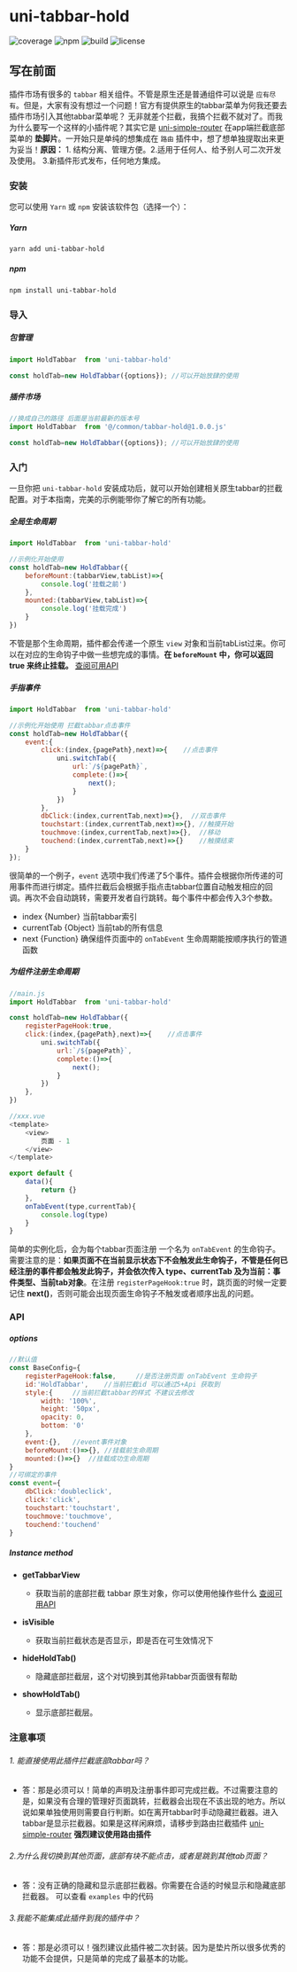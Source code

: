 
# uni-tabbar-hold

![coverage](https://img.shields.io/badge/coverage%20-95%25-green)   ![npm](https://img.shields.io/badge/npm%20-v2.6.11-blue) ![build](https://img.shields.io/badge/build-passing-brightgreen) ![license](https://img.shields.io/badge/license-MIT-red)

## 写在前面

插件市场有很多的 `tabbar` 相关组件。不管是原生还是普通组件可以说是 `应有尽有`。但是，大家有没有想过一个问题！官方有提供原生的tabbar菜单为何我还要去插件市场引入其他tabbar菜单呢？ 无非就差个拦截，我搞个拦截不就对了。而我为什么要写一个这样的小插件呢？其实它是 [uni-simple-router](https://github.com/SilurianYang/uni-simple-router) 在app端拦截底部菜单的 **垫脚片**。一开始只是单纯的想集成在 `路由` 插件中，想了想单独提取出来更为妥当！**原因：** 1. 结构分离、管理方便。2.适用于任何人、给予别人可二次开发及使用。 3.新插件形式发布，任何地方集成。


### 安装

您可以使用 `Yarn` 或 `npm` 安装该软件包（选择一个）：

##### Yarn

```sh
yarn add uni-tabbar-hold
```
##### npm

```sh
npm install uni-tabbar-hold
```

### 导入

##### 包管理
````js
import HoldTabbar  from 'uni-tabbar-hold'

const holdTab=new HoldTabbar({options}); //可以开始放肆的使用
````

##### 插件市场
```js
//换成自己的路径 后面是当前最新的版本号
import HoldTabbar  from '@/common/tabbar-hold@1.0.0.js' 

const holdTab=new HoldTabbar({options}); //可以开始放肆的使用
```
### 入门
一旦你把 `uni-tabbar-hold` 安装成功后，就可以开始创建相关原生tabbar的拦截配置。对于本指南，完美的示例能带你了解它的所有功能。

##### 全局生命周期
```js
import HoldTabbar  from 'uni-tabbar-hold'

//示例化开始使用 
const holdTab=new HoldTabbar({
    beforeMount:(tabbarView,tabList)=>{
        console.log('挂载之前')
    },
    mounted:(tabbarView,tabList)=>{
        console.log('挂载完成')
    }
})
```
不管是那个生命周期，插件都会传递一个原生 `view` 对象和当前tabList过来。你可以在对应的生命钩子中做一些想完成的事情。**在 `beforeMount` 中，你可以返回 true 来终止挂载。** [查阅可用API](http://www.html5plus.org/doc/zh_cn/nativeobj.html#plus.nativeObj.View)

##### 手指事件
```js
import HoldTabbar  from 'uni-tabbar-hold'

//示例化开始使用 拦截tabbar点击事件
const holdTab=new HoldTabbar({
    event:{
        click:(index,{pagePath},next)=>{    //点击事件
            uni.switchTab({
                url:`/${pagePath}`,
                complete:()=>{
                    next();
                }
            })
        },
        dbClick:(index,currentTab,next)=>{},  //双击事件
        touchstart:(index,currentTab,next)=>{}, //触摸开始
        touchmove:(index,currentTab,next)=>{},  //移动
        touchend:(index,currentTab,next)=>{}    //触摸结束
    }
});
```
很简单的一个例子，`event` 选项中我们传递了5个事件。插件会根据你所传递的可用事件而进行绑定。插件拦截后会根据手指点击tabbar位置自动触发相应的回调。再次不会自动跳转，需要开发者自行跳转。每个事件中都会传入3个参数。
* index {Number} 当前tabbar索引
* currentTab    {Object}    当前tab的所有信息
* next  {Function}  确保组件页面中的 `onTabEvent` 生命周期能按顺序执行的管道函数


##### 为组件注册生命周期
```js
//main.js
import HoldTabbar  from 'uni-tabbar-hold'

const holdTab=new HoldTabbar({
    registerPageHook:true,
    click:(index,{pagePath},next)=>{    //点击事件
        uni.switchTab({
            url:`/${pagePath}`,
            complete:()=>{
                next();
            }
        })
    },
})

//xxx.vue
<template>
    <view>
        页面 - 1
    </view>
</template>

export default {
    data(){
        return {}
    },
    onTabEvent(type,currentTab){
        console.log(type)
    }
}
```
简单的实例化后，会为每个tabbar页面注册 一个名为 `onTabEvent` 的生命钩子。需要注意的是：**如果页面不在当前显示状态下不会触发此生命钩子，不管是任何已经注册的事件都会触发此钩子，并会依次传入 type、currentTab 及为当前：事件类型、当前tab对象**。在注册 `registerPageHook:true` 时，跳页面的时候一定要记住 **next()**，否则可能会出现页面生命钩子不触发或者顺序出乱的问题。 



### <div id="API">API</div>

##### options

```js
//默认值
const BaseConfig={
	registerPageHook:false,     //是否注册页面 onTabEvent 生命钩子
	id:'HoldTabbar',    //当前拦截id 可以通过5+Api 获取到
	style:{     //当前拦截tabbar的样式 不建议去修改
		width: '100%',
		height: '50px',
		opacity: 0,
		bottom: '0'
	},
	event:{},   //event事件对象
	beforeMount:()=>{}, //挂载前生命周期
	mounted:()=>{}  //挂载成功生命周期
}
//可绑定的事件
const event={   
	dbClick:'doubleclick',
	click:'click',
	touchstart:'touchstart',
	touchmove:'touchmove',
	touchend:'touchend'
}
```

##### Instance method

* **getTabbarView**
    * 获取当前的底部拦截 tabbar 原生对象，你可以使用他操作些什么  [查阅可用API](http://www.html5plus.org/doc/zh_cn/nativeobj.html#plus.nativeObj.View)

* **isVisible**
    * 获取当前拦截状态是否显示，即是否在可生效情况下

* **hideHoldTab()**
    * 隐藏底部拦截层，这个对切换到其他非tabbar页面很有帮助

* **showHoldTab()**
    * 显示底部拦截层。

### 注意事项
###### 1. 能直接使用此插件拦截底部tabbar吗？
* 答：那是必须可以！简单的声明及注册事件即可完成拦截。不过需要注意的是，如果没有合理的管理好页面跳转，拦截器会出现在不该出现的地方。所以说如果单独使用则需要自行判断。如在离开tabbar时手动隐藏拦截器。进入tabbar是显示拦截器。如果是这样闲麻烦，请移步到路由拦截插件 [uni-simple-router](https://github.com/SilurianYang/uni-simple-router) **强烈建议使用路由插件**

###### 2.为什么我切换到其他页面，底部有块不能点击，或者是跳到其他tab页面？
* 答：没有正确的隐藏和显示底部拦截器。你需要在合适的时候显示和隐藏底部拦截器。 可以查看 `examples` 中的代码

###### 3.我能不能集成此插件到我的插件中？
* 答：那是必须可以！强烈建议此插件被二次封装。因为是垫片所以很多优秀的功能不会提供，只是简单的完成了最基本的功能。